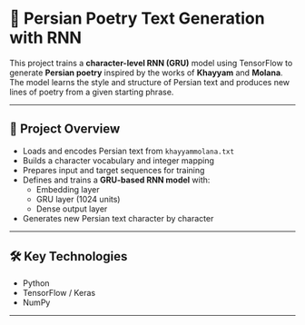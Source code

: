 # 📝 Persian Poetry Text Generation with RNN

This project trains a **character-level RNN (GRU)** model using TensorFlow to generate **Persian poetry** inspired by the works of **Khayyam** and **Molana**.  
The model learns the style and structure of Persian text and produces new lines of poetry from a given starting phrase.

---

## 📘 Project Overview
- Loads and encodes Persian text from `khayyammolana.txt`
- Builds a character vocabulary and integer mapping
- Prepares input and target sequences for training
- Defines and trains a **GRU-based RNN model** with:
  - Embedding layer
  - GRU layer (1024 units)
  - Dense output layer
- Generates new Persian text character by character

---

## 🛠️ Key Technologies
- Python  
- TensorFlow / Keras  
- NumPy  

---

